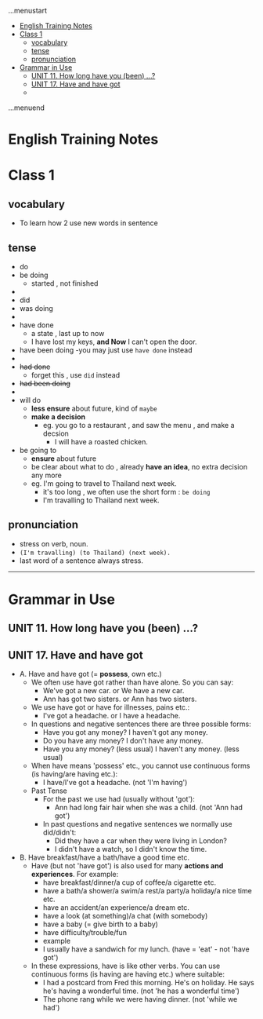 ...menustart

- [English Training Notes](#39ca9f60877d5329f8821fd7af3e5a8c)
- [Class 1](#e43c4a6cb52ad623673f8e77a5b10104)
    - [vocabulary](#09f06963f502addfeab2a7c87f38802e)
    - [tense](#51da34ead8ca9d50a1216c0dfe4351b0)
    - [pronunciation](#3160ecdb9aec1c3aab204f9739eab7cc)
- [Grammar in Use](#ba36ad7d3412782aa9aed1108dc44608)
    - [UNIT 11. How long have you (been) ...?](#fd7a2ee603edcf3d29aa01b277a0a3e7)
    - [UNIT 17. Have and have got](#55f7e30227e952aa81b56078bb66edf1)
    - [](#d41d8cd98f00b204e9800998ecf8427e)

...menuend


<h2 id="39ca9f60877d5329f8821fd7af3e5a8c"></h2>


# English Training Notes

<h2 id="e43c4a6cb52ad623673f8e77a5b10104"></h2>


# Class 1

<h2 id="09f06963f502addfeab2a7c87f38802e"></h2>


## vocabulary

- To learn how 2 use new words in sentence

<h2 id="51da34ead8ca9d50a1216c0dfe4351b0"></h2>


## tense

- do
- be doing 
    - started , not finished
- 
- did
- was doing 
- 
- have done
    - a state , last up to now
    - I have lost my keys, **and Now** I can't open the door.
- have been doing 
    -you may just use `have done` instead
- 
- ~~had done~~
    - forget this , use `did` instead
- ~~had been doing~~
- 
- will do
    - **less ensure** about future, kind of `maybe`
    - **make a decision**
        - eg. you go to a restaurant , and saw the menu , and make a decsion
            - I will have a roasted chicken.
- be going to
    - **ensure** about future
    - be clear about what to do , already **have an idea**, no extra decision any more
    - eg. I'm going to travel to Thailand next week.
        - it's too long , we often use the short form : `be doing`
        - I'm travalling to Thailand next week.
        
<h2 id="3160ecdb9aec1c3aab204f9739eab7cc"></h2>


## pronunciation 

- stress on verb, noun.
- `(I'm travalling) (to Thailand) (next week).`
- last word of a sentence always stress.

--- 

<h2 id="ba36ad7d3412782aa9aed1108dc44608"></h2>


# Grammar in Use

<h2 id="fd7a2ee603edcf3d29aa01b277a0a3e7"></h2>


## UNIT 11. How long have you (been) ...?

<h2 id="55f7e30227e952aa81b56078bb66edf1"></h2>


## UNIT 17. Have and have got

- A. Have and have got (= **possess**, own etc.)
    - We often use have got rather than have alone. So you can say:
        - We've got a new car. or We have a new car.
        - Ann has got two sisters. or Ann has two sisters.
    - We use have got or have for illnesses, pains etc.:
        - I've got a headache. or I have a headache.
    - In questions and negative sentences there are three possible forms:
        - Have you got any money? I haven't got any money.
        - Do you have any money? I don't have any money.
        - Have you any money? (less usual) I haven't any money. (less usual)
    - When have means 'possess' etc., you cannot use continuous forms (is having/are having etc.):
        - I have/I've got a headache. (not 'I'm having')
    - Past Tense
        - For the past we use had (usually without 'got'):
            - Ann had long fair hair when she was a child. (not 'Ann had got')
        - In past questions and negative sentences we normally use did/didn't:
            - Did they have a car when they were living in London?
            - I didn't have a watch, so I didn't know the time.
- B. Have breakfast/have a bath/have a good time etc.
    - Have (but not 'have got') is also used for many **actions and experiences**. For example:
        - have breakfast/dinner/a cup of coffee/a cigarette etc.
        - have a bath/a shower/a swim/a rest/a party/a holiday/a nice time etc.
        - have an accident/an experience/a dream etc.
        - have a look (at something)/a chat (with somebody)
        - have a baby (= give birth to a baby)
        - have difficulty/trouble/fun
        - example
        - I usually have a sandwich for my lunch. (have = 'eat' - not 'have got')
    - In these expressions, have is like other verbs. You can use continuous forms (is having are having etc.) where suitable:
        - I had a postcard from Fred this morning. He's on holiday. He says he's having a wonderful time. (not 'he has a wonderful time')
        - The phone rang while we were having dinner. (not 'while we had')

<h2 id="d41d8cd98f00b204e9800998ecf8427e"></h2>


## 




